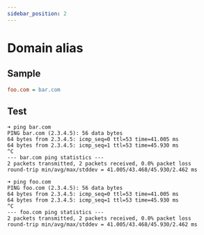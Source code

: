 ```yaml
---
sidebar_position: 2
---
```


# Domain alias

## Sample

```ini title="alias domain query result to another"
foo.com = bar.com
```

## Test

```shell
➜ ping bar.com
PING bar.com (2.3.4.5): 56 data bytes
64 bytes from 2.3.4.5: icmp_seq=0 ttl=53 time=41.005 ms
64 bytes from 2.3.4.5: icmp_seq=1 ttl=53 time=45.930 ms
^C
--- bar.com ping statistics ---
2 packets transmitted, 2 packets received, 0.0% packet loss
round-trip min/avg/max/stddev = 41.005/43.468/45.930/2.462 ms
```

```shell
➜ ping foo.com
PING foo.com (2.3.4.5): 56 data bytes
64 bytes from 2.3.4.5: icmp_seq=0 ttl=53 time=41.005 ms
64 bytes from 2.3.4.5: icmp_seq=1 ttl=53 time=45.930 ms
^C
--- foo.com ping statistics ---
2 packets transmitted, 2 packets received, 0.0% packet loss
round-trip min/avg/max/stddev = 41.005/43.468/45.930/2.462 ms
```